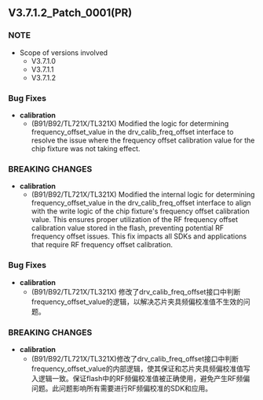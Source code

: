 ## V3.7.1.2_Patch_0001(PR)

### NOTE
* Scope of versions involved
  * V3.7.1.0
  * V3.7.1.1
  * V3.7.1.2

### Bug Fixes
* **calibration**
  * (B91/B92/TL721X/TL321X) Modified the logic for determining frequency_offset_value in the drv_calib_freq_offset interface to resolve the issue where the frequency offset calibration value for the chip fixture was not taking effect.

### BREAKING CHANGES
* **calibration**
  * (B91/B92/TL721X/TL321X) Modified the internal logic for determining frequency_offset_value in the drv_calib_freq_offset interface to align with the write logic of the chip fixture's frequency offset calibration value. This ensures proper utilization of the RF frequency offset calibration value stored in the flash, preventing potential RF frequency offset issues. This fix impacts all SDKs and applications that require RF frequency offset calibration.


### Bug Fixes
* **calibration**
  * (B91/B92/TL721X/TL321X) 修改了drv_calib_freq_offset接口中判断frequency_offset_value的逻辑，以解决芯片夹具频偏校准值不生效的问题。

### BREAKING CHANGES
* **calibration**
  * (B91/B92/TL721X/TL321X)修改了drv_calib_freq_offset接口中判断frequency_offset_value的内部逻辑，使其保证和芯片夹具频偏校准值写入逻辑一致。保证flash中的RF频偏校准值被正确使用，避免产生RF频偏问题。此问题影响所有需要进行RF频偏校准的SDK和应用。
